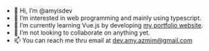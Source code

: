- 👋 Hi, I’m @amyisdev
- 👀 I’m interested in web programming and mainly using typescript.
- 🌱 I’m currently learning Vue.js by developing [my portfolio website](https://github.com/amyisdev/amyis.moe).
- 💞️ I’m not looking to collaborate on anything yet.
- 📫 You can reach me thru email at dev.amy.azmim@gmail.com
